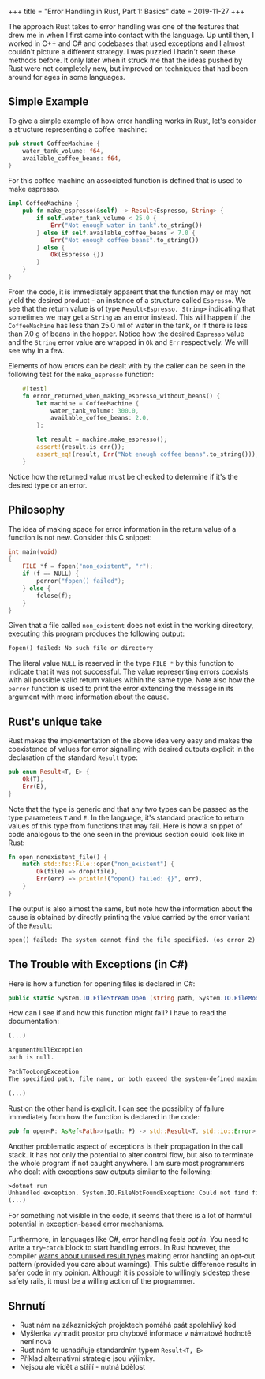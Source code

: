 +++
title = "Error Handling in Rust, Part 1: Basics"
date = 2019-11-27
+++

The approach Rust takes to error handling was one of the features that drew me in when I first
came into contact with the language. Up until then, I worked in C++ and C# and codebases that
used exceptions and I almost couldn't picture a different strategy. I was puzzled
I hadn't seen these methods before. It only later when it struck me that the ideas pushed
by Rust were not completely new, but improved on techniques that had been around for ages in
some languages.

## Simple Example

To give a simple example of how error handling works in Rust, let's consider a structure
representing a coffee machine:

```rust
pub struct CoffeeMachine {
    water_tank_volume: f64,
    available_coffee_beans: f64,
}
```

For this coffee machine an associated function is defined that is used to make espresso.

```rust
impl CoffeeMachine {
    pub fn make_espresso(&self) -> Result<Espresso, String> {
        if self.water_tank_volume < 25.0 {
            Err("Not enough water in tank".to_string())
        } else if self.available_coffee_beans < 7.0 {
            Err("Not enough coffee beans".to_string())
        } else {
            Ok(Espresso {})
        }
    }
}
```

From the code, it is immediately apparent that the function may or may not yield the desired
product - an instance of a structure called `Espresso`. We see that the return value is
of type `Result<Espresso, String>` indicating that sometimes we may get a `String` as an error
instead. This will happen if the `CoffeeMachine` has less than 25.0 ml of water in the tank, or
if there is less than 7.0 g of beans in the hopper. Notice how the desired `Espresso` value and
the `String` error value are wrapped in `Ok` and `Err` respectively. We will see why in a few.

Elements of how errors can be dealt with by the caller can be seen in the following test
for the `make_espresso` function:

```rust
    #[test]
    fn error_returned_when_making_espresso_without_beans() {
        let machine = CoffeeMachine {
            water_tank_volume: 300.0,
            available_coffee_beans: 2.0,
        };

        let result = machine.make_espresso();
        assert!(result.is_err());
        assert_eq!(result, Err("Not enough coffee beans".to_string()));
    }
```

Notice how the returned value must be checked to determine if it's the desired type or an error.

## Philosophy

The idea of making space for error information in the return value of a function is not new.
Consider this C snippet:

```C
int main(void)
{
    FILE *f = fopen("non_existent", "r");
    if (f == NULL) {
        perror("fopen() failed");
    } else {
        fclose(f);
    }
}
```

Given that a file called `non_existent` does not exist in the working directory, executing this
program produces the following output:

```txt
fopen() failed: No such file or directory
```

The literal value `NULL` is reserved in the type `FILE *` by this function to indicate that it
was not successful. The value representing errors coexists with all possible valid return values
within the same type. Note also how the `perror` function is used to print the error extending
the message in its argument with more information about the cause.

## Rust's unique take

Rust makes the implementation of the above idea very easy and makes the coexistence of values
for error signalling with desired outputs explicit in the declaration of the standard `Result`
type:

```rust
pub enum Result<T, E> {
    Ok(T),
    Err(E),
}
```

Note that the type is generic and that any two types can be passed as the type parameters `T` and `E`.
In the language, it's standard practice to return values of this type from functions that may fail. Here is
how a snippet of code analogous to the one seen in the previous section could look like in Rust:

```rust
fn open_nonexistent_file() {
    match std::fs::File::open("non_existent") {
        Ok(file) => drop(file),
        Err(err) => println!("open() failed: {}", err),
    }
}
```

The output is also almost the same, but note how the information about the cause is obtained
by directly printing the value carried by the error variant of the `Result`:

```txt
open() failed: The system cannot find the file specified. (os error 2)
```

## The Trouble with Exceptions (in C#)

Here is how a function for opening files is declared in C#:

```C#
public static System.IO.FileStream Open (string path, System.IO.FileMode mode);
```

How can I see if and how this function might fail? I have to read the documentation:

```txt
(...)

ArgumentNullException
path is null.

PathTooLongException
The specified path, file name, or both exceed the system-defined maximum length.

(...)
```

Rust on the other hand is explicit. I can see the possiblity of failure immediately
from how the function is declared in the code:

```rust
pub fn open<P: AsRef<Path>>(path: P) -> std::Result<T, std::io::Error>;
```

Another problematic aspect of exceptions is their propagation in the call stack. It has not
only the potential to alter control flow, but also to terminate the whole program if not
caught anywhere. I am sure most programmers who dealt with exceptions saw outputs similar to the
following:

```txt
>dotnet run
Unhandled exception. System.IO.FileNotFoundException: Could not find file 'non_existent'.
(...)
```

For something not visible in the code, it seems that there is a lot of harmful potential in
exception-based error mechanisms.

Furthermore, in languages like C#, error handling feels
_opt in_. You need to write a `try`-`catch` block to start handling errors. In Rust however,
the compiler [warns about unused result types](https://doc.rust-lang.org/std/result/#results-must-be-used)
making error handling an opt-out pattern (provided you care about warnings). This subtle difference
results in safer code in my opinion. Although it is possible to willingly sidestep these
safety rails, it must be a willing action of the programmer.

## Shrnutí

- Rust nám na zákaznických projektech pomáhá psát spolehlivý kód
- Myšlenka vyhradit prostor pro chybové informace v návratové hodnotě není nová
- Rust nám to usnadňuje standardním typem `Result<T, E>`
- Příklad alternativní strategie jsou výjimky.
- Nejsou ale vidět a střílí - nutná bdělost